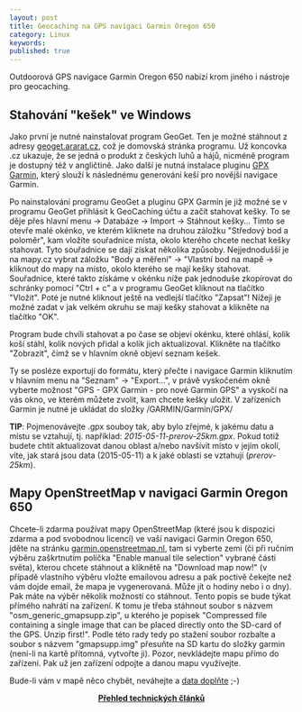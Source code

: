 ```yaml
---
layout: post
title: Geocaching na GPS navigaci Garmin Oregon 650
category: Linux
keywords:
published: true
---
```


Outdoorová GPS navigace Garmin Oregon 650 nabízí krom jiného i nástroje pro geocaching.

## Stahování "kešek" ve Windows

Jako první je nutné nainstalovat program GeoGet. Ten je možné stáhnout z adresy [geoget.ararat.cz](http://geoget.ararat.cz/doku.php), což je domovská stránka programu. Už koncovka .cz ukazuje, že se jedná o produkt z českých luhů a hájů, nicméně program je dostupný též v angličtině. Jako další je nutná instalace pluginu [GPX Garmin](http://geoget.ararat.cz/doku.php/user:skript:gpxgarmin), který slouží k následnému generování keší pro novější navigace Garmin.

Po nainstalování programu GeoGet a pluginu GPX Garmin je již možné se v programu GeoGet přihlásit k GeoCaching účtu a začít stahovat kešky. To se děje přes hlavní menu -> Databáze -> Import -> Stáhnout kešky... Tímto se otevře malé okénko, ve kterém kliknete na druhou záložku "Středový bod a poloměr", kam vložíte souřadnice místa, okolo kterého chcete nechat kešky stahovat. Tyto souřadnice se dají získat několika způsoby. Nejjednodušší je na mapy.cz vybrat záložku "Body a měření" -> "Vlastní bod na mapě -> kliknout do mapy na místo, okolo kterého se mají kešky stahovat. Souřadnice, které takto získáme v okénku níže pak jednoduše zkopírovat do schránky pomocí "Ctrl + c" a v programu GeoGet kliknout na tlačítko "Vložit". Poté je nutné kliknout ještě na vedlejší tlačítko "Zapsat"! Nížeji je možné zadat v jak velkém okruhu se mají kešky stahovat a klikněte na tlačítko "OK".

Program bude chvíli stahovat a po čase se objeví okénku, které ohlásí, kolik koší stáhl, kolik nových přidal a kolik jich aktualizoval. Klikněte na tlačítko "Zobrazit", čímž se v hlavním okně objeví seznam kešek.

Ty se posléze exportují do formátu, který přečte i navigace Garmin kliknutím v hlavním menu na "Seznam" -> "Export...", v právě vyskočeném okně vyberte možnost "GPS - GPX Garmin - pro nové Garmin GPS" a vyskočí na vás okno, ve kterém můžete zvolit, kam chcete kešky uložit. V zařízeních Garmin je nutné je ukládat do složky /GARMIN/Garmin/GPX/


**TIP**: Pojmenovávejte .gpx souboy tak, aby bylo zřejmé, k jakému datu a místu se vztahují, tj. například: *2015-05-11-prerov-25km.gpx*. Pokud totiž budete chtít aktualizovat danou oblast a/nebo navšívit místo v jejím okolí, víte, jak stará jsou data (2015-05-11) a k jaké oblasti se vztahují (*prerov-25km*).

## Mapy OpenStreetMap v navigaci Garmin Oregon 650

Chcete-li zdarma používat mapy OpenStreetMap (které jsou k dispozici zdarma a pod svobodnou licencí) ve vaší navigaci Garmin Oregon 650, jděte na stránku [garmin.openstreetmap.nl](http://garmin.openstreetmap.nl/), tam si vyberte zemi (či při ručním výběru zaškrtnutím políčka "Enable manual tile selection" vybrané části světa), kterou chcete stáhnout a kliknětě na "Download map now!" (v případě vlastního výběru vložte emailovou adresu a pak poctivě čekejte než vám dojde email, že mapa je vygenerovaná. Může jít o hodiny nebo i o dny). Pak máte na výběr několik možností co stáhnout. Tento popis se bude týkat přímého nahrátí na zařízení. K tomu je třeba stáhnout soubor s názvem "osm_generic_gmapsupp.zip", u kterého je popisek "Compressed file containing a single image that can be placed directly onto the SD-card of the GPS. Unzip first!". Podle této rady tedy po stažení soubor rozbalte a soubor s názvem "gmapsupp.img" přesuňte na SD kartu do složky garmin (není-li na kartě přítomná, vytvořte ji). Pozor, nevkládejte mapu přímo do zařízení. Pak už jen zařízení odpojte a danou mapu využívejte.

Bude-li vám v mapě něco chybět, neváhejte a [data doplňte](https://wiki.openstreetmap.org/wiki/Cs:Beginners%27_guide) ;-)

<center><b><a href="../">Přehled technických článků</a></b></center>

